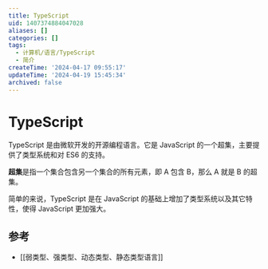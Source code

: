 ```yaml
---
title: TypeScript
uid: 1407374884047028
aliases: []
categories: []
tags:
  - 计算机/语言/TypeScript
  - 简介
createTime: '2024-04-17 09:55:17'
updateTime: '2024-04-19 15:45:34'
archived: false
---
```


# TypeScript

TypeScript 是由微软开发的开源编程语言。它是 JavaScript 的一个超集，主要提供了类型系统和对 ES6 的支持。

**超集**是指一个集合包含另一个集合的所有元素，即 A 包含 B，那么 A 就是 B 的超集。

简单的来说，TypeScript 是在 JavaScript 的基础上增加了类型系统以及其它特性，使得 JavaScript 更加强大。

## 参考

- [[弱类型、强类型、动态类型、静态类型语言]]

